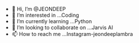 - 👋 Hi, I’m @JEONDEEP
- 👀 I’m interested in ...Coding
- 🌱 I’m currently learning ...Python
- 💞️ I’m looking to collaborate on ...Jarvis AI
- 📫 How to reach me ...Instagram-jeondeeplambra

<!---
JEONDEEP/JEONDEEP is a ✨ special ✨ repository because its `README.md` (this file) appears on your GitHub profile.
You can click the Preview link to take a look at your changes.
--->
